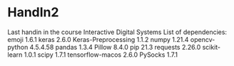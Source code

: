# HandIn2
Last handin in the course Interactive Digital Systems
List of dependencies:
emoji                         1.6.1
keras                         2.6.0
Keras-Preprocessing           1.1.2
numpy                         1.21.4
opencv-python                 4.5.4.58
pandas                        1.3.4
Pillow                        8.4.0
pip                           21.3
requests                      2.26.0
scikit-learn                  1.0.1
scipy                         1.7.1
tensorflow-macos              2.6.0
PySocks                       1.7.1

